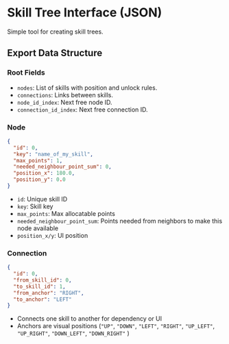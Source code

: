 # Skill Tree Interface (JSON)

Simple tool for creating skill trees.

## Export Data Structure

### Root Fields

- `nodes`: List of skills with position and unlock rules.  
- `connections`: Links between skills.  
- `node_id_index`: Next free node ID.  
- `connection_id_index`: Next free connection ID.

### Node

```json
{
  "id": 0,
  "key": "name_of_my_skill",
  "max_points": 1,
  "needed_neighbour_point_sum": 0,
  "position_x": 180.0,
  "position_y": 0.0
}
```

- `id`: Unique skill ID  
- `key`: Skill key
- `max_points`: Max allocatable points  
- `needed_neighbour_point_sum`: Points needed from neighbors to make this node available 
- `position_x/y`: UI position

### Connection

```json
{
  "id": 0,
  "from_skill_id": 0,
  "to_skill_id": 1,
  "from_anchor": "RIGHT",
  "to_anchor": "LEFT"
}
```

- Connects one skill to another for dependency or UI  
- Anchors are visual positions (`"UP"`, `"DOWN"`, `"LEFT"`, `"RIGHT"`, `"UP_LEFT"`, `"UP_RIGHT"`, `"DOWN_LEFT"`, `"DOWN_RIGHT"` )